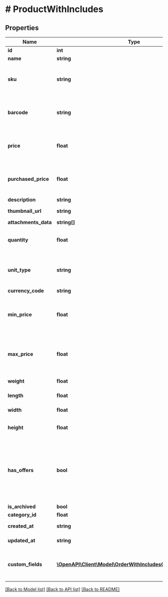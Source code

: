 # # ProductWithIncludes

## Properties

Name | Type | Description | Notes
------------ | ------------- | ------------- | -------------
**id** | **int** | Ідентифікатор товару | [optional]
**name** | **string** | Назва товару | [optional]
**sku** | **string** | Артикул товару. Повертається тільки якщо у товару немає варіантів (&#x60;has_offers &#x3D;&#x3D; false&#x60;). | [optional]
**barcode** | **string** | Штрихкод товару. Повертається тільки якщо у товару немає варіантів (&#x60;has_offers &#x3D;&#x3D; false&#x60;). | [optional]
**price** | **float** | Вартість товару. Повертається тільки якщо у товару немає варіантів (&#x60;has_offers &#x3D;&#x3D; false&#x60;). | [optional]
**purchased_price** | **float** | Закупівельна вартість товару. Повертається тільки якщо у товару немає варіантів (&#x60;has_offers &#x3D;&#x3D; false&#x60;). | [optional]
**description** | **string** | Опис товару | [optional]
**thumbnail_url** | **string** | Основне зображення товару | [optional]
**attachments_data** | **string[]** | Зображення товару | [optional]
**quantity** | **float** | Загальні залишки по товару, або по всіх варіантах товару, якщо вони є. | [optional]
**unit_type** | **string** | Одиниці виміру товару. Якщо використовуються системні &#x60;шт&#x60;, то значення буде &#x60;null&#x60; | [optional]
**currency_code** | **string** | Валюта товару | [optional]
**min_price** | **float** | Мінімальна вартість варіантів товару. Якщо товар без варіантів (&#x60;has_offers &#x3D;&#x3D; false&#x60;), то буде дорівнювати вартості товару. | [optional]
**max_price** | **float** | Максимальна вартість варіантів товару. Якщо товар без варіантів (&#x60;has_offers &#x3D;&#x3D; false&#x60;), то буде дорівнювати вартості товару. | [optional]
**weight** | **float** | Вага товару за замовчуванням | [optional]
**length** | **float** | Довжина товару за замовчуванням | [optional]
**width** | **float** | Ширина товару за замовчуванням | [optional]
**height** | **float** | Висота товару за замовчуванням в системних одиницях | [optional]
**has_offers** | **bool** | Ознака наявності варіантів у товару. Якщо &#x60;true&#x60;, то інформацію по варіантам можна отримати окремим запитом &#x60;GET /offers&#x60; вказавши в &#x60;filter[product_id]&#x60; ID товару. | [optional]
**is_archived** | **bool** | Чи товар архівний | [optional]
**category_id** | **float** | ID категорії товару | [optional]
**created_at** | **string** | Дата створення в UTC форматі | [optional]
**updated_at** | **string** | Дата останньої зміни в UTC форматі | [optional]
**custom_fields** | [**\OpenAPI\Client\Model\OrderWithIncludesCustomFieldsInner[]**](OrderWithIncludesCustomFieldsInner.md) | Користувацькі поля в товарі. Повертаються тільки заповнені, якщо вказати &#x60;include&#x3D;custom_fields&#x60; | [optional]

[[Back to Model list]](../../README.md#models) [[Back to API list]](../../README.md#endpoints) [[Back to README]](../../README.md)
